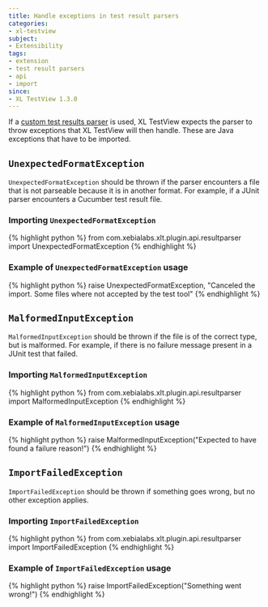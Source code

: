```yaml
---
title: Handle exceptions in test result parsers
categories:
- xl-testview
subject:
- Extensibility
tags:
- extension
- test result parsers
- api
- import
since:
- XL TestView 1.3.0
---
```


If a [custom test results parser](/xl-testview/how-to/create-a-custom-test-results-parser.html) is used, XL TestView expects the parser to throw exceptions that XL TestView will then handle. These are Java exceptions that have to be imported.

## `UnexpectedFormatException`

`UnexpectedFormatException` should be thrown if the parser encounters a file that is not parseable because it is in another format. For example, if a JUnit parser encounters a Cucumber test result file.

### Importing `UnexpectedFormatException`

{% highlight python %}
from com.xebialabs.xlt.plugin.api.resultparser import UnexpectedFormatException
{% endhighlight %}

### Example of `UnexpectedFormatException` usage

{% highlight python %}
raise UnexpectedFormatException, "Canceled the import. Some files where not accepted by the test tool"
{% endhighlight %}

## `MalformedInputException`

`MalformedInputException` should be thrown if the file is of the correct type, but is malformed. For example, if there is no failure message present in a JUnit test that failed.
 
### Importing `MalformedInputException`

{% highlight python %}
from com.xebialabs.xlt.plugin.api.resultparser import MalformedInputException
{% endhighlight %}

### Example of `MalformedInputException` usage

{% highlight python %}
raise MalformedInputException("Expected to have found a failure reason!")
{% endhighlight %}

## `ImportFailedException`

`ImportFailedException` should be thrown if something goes wrong, but no other exception applies.

### Importing `ImportFailedException`

{% highlight python %}
from com.xebialabs.xlt.plugin.api.resultparser import ImportFailedException
{% endhighlight %}

### Example of `ImportFailedException` usage

{% highlight python %}
raise ImportFailedException("Something went wrong!")
{% endhighlight %}

